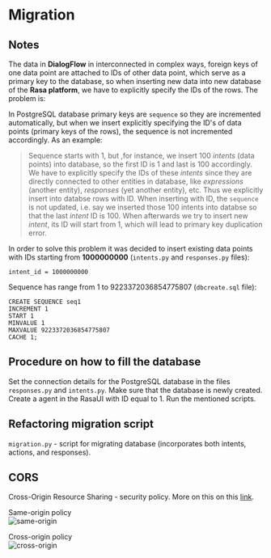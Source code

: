# Migration

## Notes

The data in __DialogFlow__ in interconnected in complex ways, foreign keys of one data point are attached to IDs of other data point, which serve as a primary key to the database, so when inserting new data into new database of the __Rasa platform__, we have to explicitly specify the IDs of the rows. The problem is:

In PostgreSQL database primary keys are `sequence` so they are incremented automatically, but when we insert explicitly specifying the ID's of data points (primary keys of the rows), the sequence is not incremented accordingly. As an example:

>Sequence starts with 1, but ,for instance, we insert 100 _intents_ (data points) into database, so the first ID is 1 and last is 100 accordingly. We have to explicitly specify the IDs of these _intents_ since they are directly connected to other entities in database, like _expressions_ (another entity), _responses_ (yet another entity), etc. Thus we explicitly insert into databse rows with ID. When inserting with ID, the `sequence` is not updated, i.e. say we inserted those 100 intents into databse so that the last _intent_ ID is 100. When afterwards we try to insert new _intent_, its ID will start from 1, which will lead to primary key duplication error.

In order to solve this problem it was decided to insert existing data points with IDs starting from __1000000000__ (`intents.py` and `responses.py` files):
```
intent_id = 1000000000
```
Sequence has range from 1 to 9223372036854775807 (`dbcreate.sql` file):
```
CREATE SEQUENCE seq1
INCREMENT 1
START 1
MINVALUE 1
MAXVALUE 9223372036854775807
CACHE 1;
```

## Procedure on how to fill the database

Set the connection details for the PostgreSQL database in the files `responses.py` and `intents.py`. Make sure that the database is newly created. Create a agent in the RasaUI with ID equal to 1. Run the mentioned scripts.

## Refactoring migration script

`migration.py` - script for migrating database (incorporates both intents, actions, and responses).

## CORS

Cross-Origin Resource Sharing - security policy. More on this on this [link](https://www.codecademy.com/articles/what-is-cors).

Same-origin policy</br>
![same-origin](https://s3.amazonaws.com/codecademy-content/articles/what-is-cors/same-origin.svg)

Cross-origin policy</br>
![cross-origin](https://s3.amazonaws.com/codecademy-content/articles/what-is-cors/cross-origin.svg)
